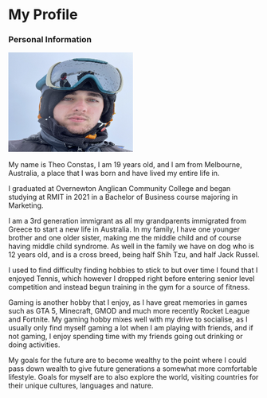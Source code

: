 # My Profile

### Personal Information
<img src="https://github.com/Fez07/Assessment1/blob/main/profilepic.png" width="250" height="200" />

My name is Theo Constas, I am 19 years old, and I am from Melbourne, Australia, a place that I was born and have lived my entire life in.

I graduated at Overnewton Anglican Community College and began studying at RMIT in 2021 in a Bachelor of Business course majoring in Marketing.

I am a 3rd generation immigrant as all my grandparents immigrated from Greece to start a new life in Australia. In my family, I have one younger brother and one older sister, making me the middle child and of course having middle child syndrome. As well in the family we have on dog who is 12 years old, and is a cross breed, being half Shih Tzu, and half Jack Russel.

I used to find difficulty finding hobbies to stick to but over time I found that I enjoyed Tennis, which however I dropped right before entering senior level competition and instead begun training in the gym for a source of fitness.

Gaming is another hobby that I enjoy, as I have great memories in games such as GTA 5, Minecraft, GMOD and much more recently Rocket League and Fortnite. My gaming hobby mixes well with my drive to socialise, as I usually only find myself gaming a lot when I am playing with friends, and if not gaming, I enjoy spending time with my friends going out drinking or doing activities.

My goals for the future are to become wealthy to the point where I could pass down wealth to give future generations a somewhat more comfortable lifestyle. Goals for myself are to also explore the world, visiting countries for their unique cultures, languages and nature.

